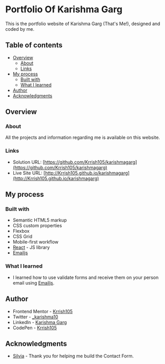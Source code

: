 # Portfolio Of Karishma Garg

This is the portfolio website of Karishma Garg (That's Me!), designed and coded by me.

## Table of contents

- [Overview](#overview)
  - [About](#about)
  - [Links](#links)
- [My process](#my-process)
  - [Built with](#built-with)
  - [What I learned](#what-i-learned)
- [Author](#author)
- [Acknowledgments](#acknowledgments)

## Overview

### About

All the projects and information regarding me is available on this website.

### Links

- Solution URL: [https://github.com/Krrish105/karishmagarg](https://github.com/Krrish105/karishmagarg)
- Live Site URL: [http://Krrish105.github.io/karishmagarg](http://Krrish105.github.io/karishmagarg)

## My process

### Built with

- Semantic HTML5 markup
- CSS custom properties
- Flexbox
- CSS Grid
- Mobile-first workflow
- [React](https://reactjs.org/) - JS library
- [Emailjs](https://www.emailjs.com/)

### What I learned

- I learned how to use validate forms and receive them on your person email using [Emailjs](https://www.emailjs.com/).

## Author

- Frontend Mentor - [Krrish105](https://www.frontendmentor.io/profile/Krrish105)
- Twitter - [_karishma10](https://twitter.com/_karishma10)
- LinkedIn - [Karishma Garg](https://www.linkedin.com/in/karishma-garg-)
- CodePen - [Krrish105](https://codepen.io/krrish105)

## Acknowledgments

- [Silvia](https://github.com/silviapio) - Thank you for helping me build the Contact Form. 